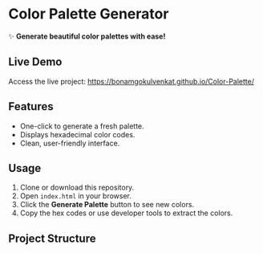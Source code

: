 # Color Palette Generator

✨ **Generate beautiful color palettes with ease!**

## Live Demo
Access the live project: https://bonamgokulvenkat.github.io/Color-Palette/

## Features
- One-click to generate a fresh palette.
- Displays hexadecimal color codes.
- Clean, user-friendly interface.

## Usage
1. Clone or download this repository.
2. Open `index.html` in your browser.
3. Click the **Generate Palette** button to see new colors.
4. Copy the hex codes or use developer tools to extract the colors.

## Project Structure
